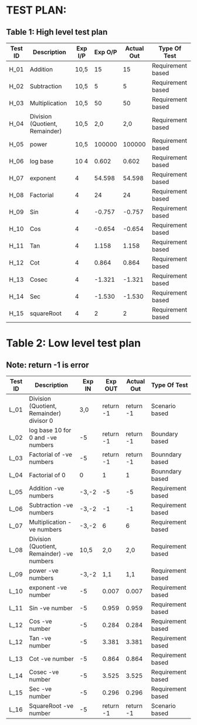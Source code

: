 # TEST PLAN:

##  Table 1: High level test plan

| Test ID | Description | Exp I/P | Exp O/P | Actual Out | Type Of Test|
|----|--------|----|----|-----|------|
| H_01 | Addition | 10,5 | 15 | 15 | Requirement based|
| H_02 | Subtraction | 10,5 | 5	| 5 | Requirement based|
| H_03 | Multiplication | 10,5 | 50 | 50 | Requirement based|
| H_04 | Division (Quotient, Remainder) | 10,5	| 2,0 |	2,0 | Requirement based|
| H_05| power |	10,5 |	100000 | 100000 | Requirement based|
| H_06 | log base | 10	4 | 0.602 | 0.602 | Requirement based|
| H_07 | exponent | 4 | 54.598 | 54.598 | Requirement based|
| H_08 | Factorial | 4 | 24 | 24 | Requirement based|
| H_09 | Sin |	4 | -0.757 | -0.757 | Requirement based|
| H_10 | Cos |	4 | -0.654 | -0.654 | Requirement based|
| H_11 | Tan |	4 | 1.158 | 1.158 | Requirement based|
| H_12 | Cot |	4 | 0.864 | 0.864 | Requirement based|
| H_13 | Cosec | 4 | -1.321 | -1.321 | Requirement based|
| H_14 | Sec | 4  | -1.530 | -1.530 | Requirement based|
| H_15 | squareRoot | 4 | 2 | 2	 | Requirement based|

# Table 2: Low level test plan

## Note: return -1 is error
| Test ID | Description | Exp IN | Exp OUT | Actual Out | Type Of Test |
| ---- | ------------ | ---- | ----- | ------ | ----- |
| L_01 | Division (Quotient, Remainder) divisor 0 | 3,0 | return -1 | return -1 | Scenario based |
| L_02 | log base 10 for 0 and -ve numbers | -5 | return -1 | return -1 | Boundary based |
| L_03 | Factorial of -ve numbers | -5 | return -1 | return -1 | Bounndary based |
| L_04 | Factorial of 0 |	0 | 1 |	1 | Bounndary based |
| L_05 | Addition -ve numbers |	-3,-2 |	-5 | -5 | Requirement based |
| L_06 | Subtraction -ve numbers | -3,-2 | -1 |	-1 | Requirement based |
| L_07 | Multiplication -ve numbers | -3,-2 | 6	| 6 | Requirement based |
| L_08 | Division (Quotient, Remainder) -ve numbers | 10,5 | 2,0 | 2,0 | Requirement based |
| L_09 | power -ve numbers | -3,-2 | 1,1 | 1,1 | Requirement based |
| L_10 | exponent -ve number | -5 | 0.007 | 0.007 | Requirement based |
| L_11 | Sin -ve number	| -5 | 0.959 | 0.959 | Requirement based |
| L_12 | Cos -ve number	| -5 | 0.284 | 0.284 | Requirement based |
| L_12 | Tan -ve number	|-5 | 3.381 | 3.381 | Requirement based |
| L_13 | Cot -ve number	| -5 | 0.864 | 0.864 | Requirement based |
| L_14 | Cosec -ve number | -5 | 3.525 | 3.525 | Requirement based |
| L_15 | Sec -ve number	|-5 | 0.296 | 0.296 | Requirement based |
| L_16 | SquareRoot -ve number | -5 | return -1 | return -1 | Scenario based |
